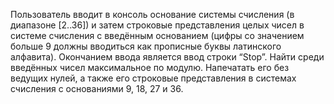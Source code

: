 Пользователь вводит в консоль основание системы счисления (в диапазоне [2..36]) и затем строковые представления целых чисел в системе счисления с введённым основанием (цифры со значением больше 9 должны вводиться как прописные буквы латинского алфавита). Окончанием ввода является ввод строки “Stop”. Найти среди введённых чисел максимальное по модулю. Напечатать его без ведущих нулей, а также его строковые представления в системах счисления с основаниями 9, 18, 27 и 36.